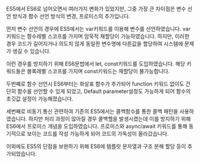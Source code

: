 ES5에서 ES6로 넘어오면서 여러가지 변화가 있었지만, 그중 가장 큰 차이점은 변수 선언 방식과 함수 선언 방식의 변경, 프로미스의 추가입니다.

먼저 변수 선언의 경우에 ES5에서는 var키워드를 이용해 변수를 선언하였습니다. var 키워드는 함수레벨 스코프를 가지며 암묵적 재할당이 가능하였습니다. 하지만, 이러한 경우 코드가 길어지거나 의도치 않게 동일한 변수명에 다른값을 할당하여 시스템에 문제가 생길 수 있습니다.

이런 경우를 방지하기 위해 ES6문법에서 let, const키워드를 도입하였습니다. 해당 키워드들은 블록레벨 스코프를 가지며 const키워드는 재할당이 불가능합니다.

두번째로 함수 선언시 ES6부터는 화살표 함수가 추가되어 function 키워드 없이도 간단히 함수를 선언할 수 있게 되었고, Default parameter설정도 가능하게 되어 함수의 초깃값 설정이 가능해졌습니다.

세번째로 비동기 통신 관련하여 기존의 ES5에서는 콜백함수를 통한 콜백 패턴을 사용하였습니다. 하지만 처리 과정이 많아질 경우 콜백헬을 발생시켰는데 이를 방지하기 위해 ES6에서 프로미스 개념을 도입하였습니다. 프로미스와 async/await 키워드를 통해 동기적으로 보이는 코드를 작성 가능하게 되어 코드의 가독성이 올라갔습니다.

이외에도 ES5의 단점을 보완하기 위해 ES6에 템플릿 문자열과 구조 분해 할당 등이 추가되었습니다.